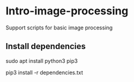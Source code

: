 # Intro-image-processing
Support scripts for basic image processing


## Install dependencies

sudo apt install python3 pip3

pip3 install -r dependencies.txt